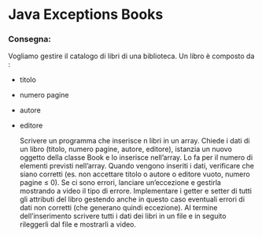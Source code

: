 # Java Exceptions Books 
### Consegna:
Vogliamo gestire il catalogo di libri di una biblioteca.
Un libro è composto da :
- titolo
- numero pagine
- autore
- editore

  Scrivere un programma che inserisce n libri in un array. Chiede i dati di un libro (titolo, numero pagine, autore, editore), istanzia un nuovo oggetto della classe Book e lo inserisce nell’array. Lo fa per il numero di elementi previsti nell’array.
  Quando vengono inseriti i dati, verificare che siano corretti (es. non accettare titolo o autore o editore vuoto, numero pagine ≤ 0). Se ci sono errori, lanciare un’eccezione e gestirla mostrando a video il tipo di errore.
  Implementare i getter e setter di tutti gli attributi del libro gestendo anche in questo caso eventuali errori di dati non corretti (che generano quindi eccezione).
  Al termine dell’inserimento scrivere tutti i dati dei libri in un file e in seguito rileggerli dal file e mostrarli a video.